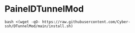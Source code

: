 # PainelDTunnelMod

```
bash <(wget -qO- https://raw.githubusercontent.com/Cyber-ssh/DTunnelMod/main/install.sh)
```

